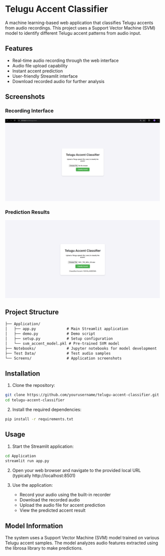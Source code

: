 # Telugu Accent Classifier

A machine learning-based web application that classifies Telugu accents from audio recordings. This project uses a Support Vector Machine (SVM) model to identify different Telugu accent patterns from audio input.

## Features

- Real-time audio recording through the web interface
- Audio file upload capability
- Instant accent prediction
- User-friendly Streamlit interface
- Download recorded audio for further analysis

## Screenshots

### Recording Interface

![Recording Interface](Screens/Screen1.png)

### Prediction Results

![Prediction Results](Screens/Screen2.png)

## Project Structure

```
├── Application/
│   ├── app.py              # Main Streamlit application
│   ├── demo.py             # Demo script
│   ├── setup.py            # Setup configuration
│   └── svm_accent_model.pkl # Pre-trained SVM model
├── Notebooks/              # Jupyter notebooks for model development
├── Test Data/              # Test audio samples
└── Screens/                # Application screenshots
```

## Installation

1. Clone the repository:

```bash
git clone https://github.com/yourusername/telugu-accent-classifier.git
cd telugu-accent-classifier
```

2. Install the required dependencies:

```bash
pip install -r requirements.txt
```

## Usage

1. Start the Streamlit application:

```bash
cd Application
streamlit run app.py
```

2. Open your web browser and navigate to the provided local URL (typically http://localhost:8501)

3. Use the application:
   - Record your audio using the built-in recorder
   - Download the recorded audio
   - Upload the audio file for accent prediction
   - View the predicted accent result

## Model Information

The system uses a Support Vector Machine (SVM) model trained on various Telugu accent samples. The model analyzes audio features extracted using the librosa library to make predictions.

